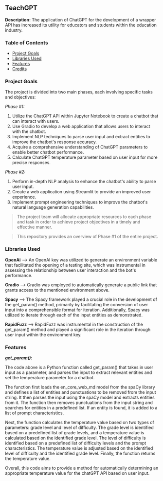 ## TeachGPT
**Description:** The application of ChatGPT for the development of a wrapper API has increased its utility for educators and students within the education industry.

### Table of Contents

- [Project Goals](#project)
- [Libraries Used](#libraries)
- [Features](#features)
- [Credits](#credits)

### Project Goals

The project is divided into two main phases, each involving specific tasks and objectives:

_Phase #1:_

1. Utilize the ChatGPT API within Jupyter Notebook to create a chatbot that can interact with users.
2. Use Gradio to develop a web application that allows users to interact with the chatbot.
3. Implement NLP techniques to parse user input and extract entities to improve the chatbot's response accuracy.
4. Acquire a comprehensive understanding of ChatGPT parameters to enable better chatbot performance.
5. Calculate ChatGPT temperature parameter based on user input for more precise responses.

_Phase #2:_

1. Perform in-depth NLP analysis to enhance the chatbot's ability to parse user input.
2. Create a web application using Streamlit to provide an improved user experience.
3. Implement prompt engineering techniques to improve the chatbot's natural language generation capabilities.

> The project team will allocate appropriate resources to each phase and task in order to achieve project objectives in a timely and effective manner.

> This repository provides an overview of Phase #1 of the entire project.

### Libraries Used

**OpenAi**
--> An OpenAI key was utilized to generate an environment variable that facilitated the opening of a testing site, which was instrumental in assessing the relationship between user interaction and the bot's performance.

**Gradio**
--> Gradio was employed to automatically generate a public link that grants access to the mentioned environment above.

**Spacy**
--> The Spacy framework played a crucial role in the development of the get_param() method, primarily by facilitating the conversion of user input into a comprehensible format for iteration. Additionally, Spacy was utilized to iterate through each of the input entities as demonstrated.

**RapidFuzz**
--> RapidFuzz was instrumental in the construction of the get_param() method and played a significant role in the iteration through user input within the environment key. 

### Features

***get_param():***

The code above is a Python function called get_param() that takes in user input as a parameter, and parses the input to extract relevant entities and set the temperature parameter for a chatbot.

The function first loads the en_core_web_md model from the spaCy library and defines a list of entities and punctuations to be removed from the input string. It then parses the input using the spaCy model and extracts entities from it. The function then removes punctuations from the input string and searches for entities in a predefined list. If an entity is found, it is added to a list of prompt characteristics.

Next, the function calculates the temperature value based on two types of parameters: grade level and level of difficulty. The grade level is identified based on a predefined list of grade levels, and a temperature value is calculated based on the identified grade level. The level of difficulty is identified based on a predefined list of difficulty levels and the prompt characteristics. The temperature value is adjusted based on the identified level of difficulty and the identified grade level. Finally, the function returns the temperature value.

Overall, this code aims to provide a method for automatically determining an appropriate temperature value for the chatGPT API based on user input.
